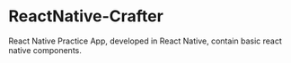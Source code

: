# ReactNative-Crafter
React Native Practice App, developed in React Native, contain basic react native components.
